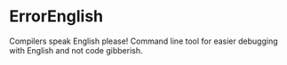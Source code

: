 # ErrorEnglish
Compilers speak English please! Command line tool for easier debugging with English and not code gibberish.
